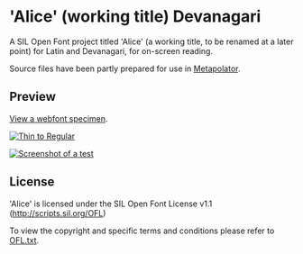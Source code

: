'Alice' (working title) Devanagari
===

A SIL Open Font project titled 'Alice' (a working title, to be renamed at a later point) for Latin and Devanagari, for on-screen reading.

Source files have been partly prepared for use in [Metapolator](http://www.metapolator.com).

## Preview

[View a webfont specimen](http://weiweihuanghuang.github.io/Alice-Devanagari/).

<a href="http://weiweihuanghuang.github.io/Alice-Devanagari/">![Thin to Regular](https://github.com/weiweihuanghuang/Alice-Devanagari/raw/master/src/Screenshots/thin-regular.png)

![Screenshot of a test](https://github.com/weiweihuanghuang/Alice-Devanagari/raw/master/src/Screenshots/preview3.png)</a>

## License

'Alice' is licensed under the SIL Open Font License v1.1 (<http://scripts.sil.org/OFL>)

To view the copyright and specific terms and conditions please refer to [OFL.txt](https://github.com/weiweihuanghuang/Alice-Devanagari/blob/master/OFL.txt).